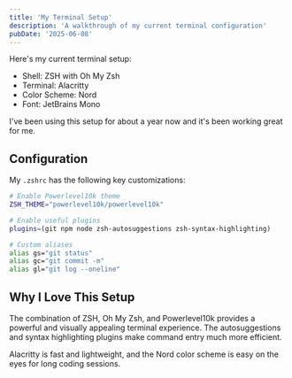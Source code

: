 ```yaml
---
title: 'My Terminal Setup'
description: 'A walkthrough of my current terminal configuration'
pubDate: '2025-06-08'
---
```


Here's my current terminal setup:

- Shell: ZSH with Oh My Zsh
- Terminal: Alacritty
- Color Scheme: Nord
- Font: JetBrains Mono

I've been using this setup for about a year now and it's been working great for me.

## Configuration

My `.zshrc` has the following key customizations:

```bash
# Enable Powerlevel10k theme
ZSH_THEME="powerlevel10k/powerlevel10k"

# Enable useful plugins
plugins=(git npm node zsh-autosuggestions zsh-syntax-highlighting)

# Custom aliases
alias gs="git status"
alias gc="git commit -m"
alias gl="git log --oneline"
```

## Why I Love This Setup

The combination of ZSH, Oh My Zsh, and Powerlevel10k provides a powerful and visually appealing terminal experience. The autosuggestions and syntax highlighting plugins make command entry much more efficient.

Alacritty is fast and lightweight, and the Nord color scheme is easy on the eyes for long coding sessions.